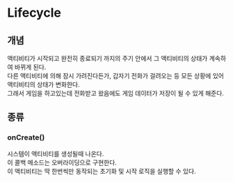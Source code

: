 # Lifecycle

## 개념

액티비티가 시작되고 완전히 종료되기 까지의 주기 안에서 그 액티비티의 상태가 계속하여 바뀌게 된다.  
다른 액티비티에 의해 잠시 가려진다든가, 갑자기 전화가 걸려오는 등 모든 상황에 있어 액티비티의 상태가 변화한다.  
그래서 게임을 하고있는데 전화받고 왔음에도 게임 데이터가 저장이 될 수 있게 해준다.

## 종류

### onCreate()

시스템이 액티비티를 생성될때 나온다.  
이 콜백 메소드는 오버라이딩으로 구현한다.  
이 액티비티는 딱 한번씩만 동작되는 초기화 및 시작 로직을 실행할 수 있다.
